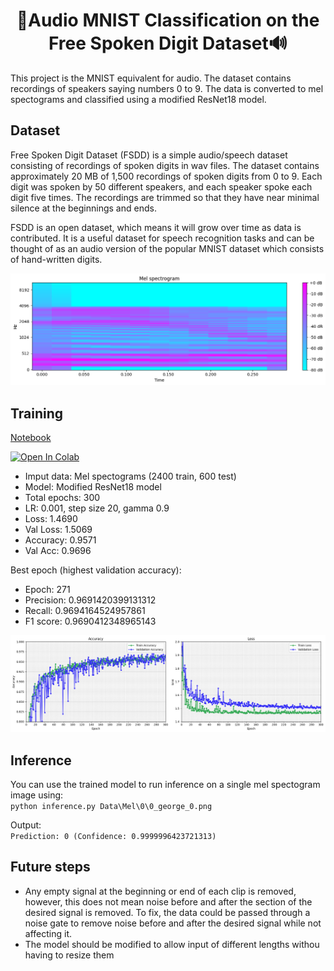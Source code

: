 <h1 align="center">🔢Audio MNIST Classification on the Free Spoken Digit Dataset🔊</h1>
This project is the MNIST equivalent for audio. The dataset contains recordings of speakers saying numbers 0 to 9. The data is converted to mel spectograms and classified using a modified ResNet18 model.

## Dataset
Free Spoken Digit Dataset (FSDD) is a simple audio/speech dataset consisting of recordings of spoken digits in wav files. The dataset contains approximately 20 MB of 1,500 recordings of spoken digits from 0 to 9. Each digit was spoken by 50 different speakers, and each speaker spoke each digit five times. The recordings are trimmed so that they have near minimal silence at the beginnings and ends. 

FSDD is an open dataset, which means it will grow over time as data is contributed. It is a useful dataset for speech recognition tasks and can be thought of as an audio version of the popular MNIST dataset which consists of hand-written digits.

![alt text](https://github.com/dilne/Free-Spoken-Digit-Dataset/blob/main/Mel%20Spectogram%20Example.png?raw=true "Mel Spectogram Example")

## Training
[Notebook](https://github.com/dilne/Free-Spoken-Digit-Dataset/blob/main/TrainAndTest%20-%20CNN.ipynb)

<a href="https://colab.research.google.com/github/dilne/Free-Spoken-Digit-Dataset/blob/main/TrainAndTest%20-%20CNN.ipynb" target="_blank">
  <img src="https://colab.research.google.com/assets/colab-badge.svg" alt="Open In Colab"/>
</a>

- Imput data: Mel spectograms (2400 train, 600 test)
- Model: Modified ResNet18 model
- Total epochs: 300
- LR: 0.001, step size 20, gamma 0.9
- Loss: 1.4690
- Val Loss: 1.5069
- Accuracy: 0.9571
- Val Acc: 0.9696

Best epoch (highest validation accuracy):
- Epoch: 271
- Precision: 0.9691420399131312
- Recall: 0.9694164524957861
- F1 score: 0.9690412348965143

![alt text](https://github.com/dilne/Free-Spoken-Digit-Dataset/blob/main/Metrics.png?raw=true "Model Metrics")

## Inference
You can use the trained model to run inference on a single mel spectogram image using:</br>
```python inference.py Data\Mel\0\0_george_0.png```

Output:</br>
```Prediction: 0 (Confidence: 0.9999996423721313)```

## Future steps
- Any empty signal at the beginning or end of each clip is removed, however, this does not mean noise before and after the section of the desired signal is removed. To fix, the data could be passed through a noise gate to remove noise before and after the desired signal while not affecting it.
- The model should be modified to allow input of different lengths withou having to resize them
